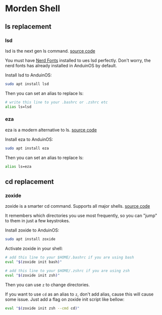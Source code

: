 # Morden Shell

## ls replacement

### lsd

lsd is the next gen ls command. [source code](https://github.com/lsd-rs/lsd)

You must have [Nerd Fonts](https://www.nerdfonts.com/) installed to ues lsd perfectly. Don't worry, the nerd fonts has already installed in AnduinOS by default.

Install lsd to AnduinOS:

```bash
sudo apt install lsd
```

Then you can set an alias to replace ls:

```bash
# write this line to your .bashrc or .zshrc etc
alias ls=lsd
```

### eza

eza is a modern alternative to ls. [source code](https://github.com/eza-community/eza)

<!-- If you are still using exa, replace to eza bacause exa is nologger supported. -->

Install eza to AnduinOS:

```bash
sudo apt install eza
```

Then you can set an alias to replace ls:

```bash
alias ls=eza
```

## cd replacement

### zoxide

zoxide is a smarter cd command. Supports all major shells.  [source code](https://github.com/ajeetdsouza/zoxide)

It remembers which directories you use most frequently, so you can "jump" to them in just a few keystrokes.

Install zoxide to AnduinOS:

```bash
sudo apt install zoxide
```

Activate zoxide in your shell:

```bash
# add this line to your $HOME/.bashrc if you are using bash
eval "$(zoxide init bash)"

# add this line to your $HOME/.zshrc if you are using zsh
eval "$(zoxide init zsh)"
```

Then you can use `z` to change directories.

If you want to use `cd` as an alias to `z`, don't add alias, cause this will cause some issue. Just add a flag on zoxide init script like bellow:

```bash
eval "$(zoxide init zsh --cmd cd)"
```
